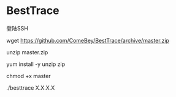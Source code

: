 # BestTrace
登陆SSH

wget https://github.com/ComeBey/BestTrace/archive/master.zip

unzip master.zip

yum install -y unzip zip

chmod +x master

./besttrace X.X.X.X

